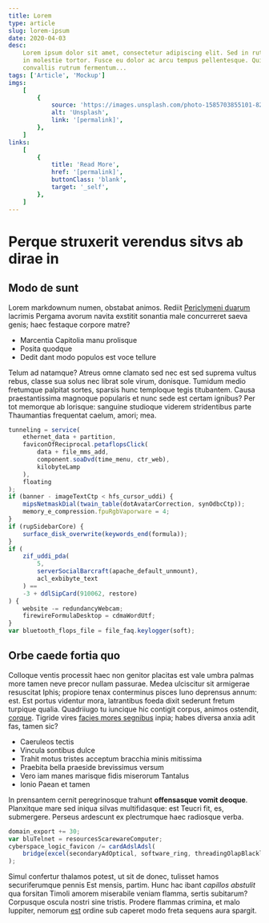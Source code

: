 ```yaml
---
title: Lorem
type: article
slug: lorem-ipsum
date: 2020-04-03
desc:
    Lorem ipsum dolor sit amet, consectetur adipiscing elit. Sed in rutrum ex,
    in molestie tortor. Fusce eu dolor ac arcu tempus pellentesque. Quisque
    convallis rutrum fermentum...
tags: ['Article', 'Mockup']
imgs:
    [
        {
            source: 'https://images.unsplash.com/photo-1585703855101-8245dedacb64?ixlib=rb-1.2.1&ixid=eyJhcHBfaWQiOjEyMDd9&auto=format&fit=crop&w=1350&q=80',
            alt: 'Unsplash',
            link: '[permalink]',
        },
    ]
links:
    [
        {
            title: 'Read More',
            href: '[permalink]',
            buttonClass: 'blank',
            target: '_self',
        },
    ]
---
```


# Perque struxerit verendus sitvs ab dirae in

## Modo de sunt

Lorem markdownum numen, obstabat animos. Rediit
[Periclymeni duarum](http://color-at.net/) lacrimis Pergama avorum navita
exstitit sonantia male concurreret saeva genis; haec festaque corpore matre?

-   Marcentia Capitolia manu prolisque
-   Posita quodque
-   Dedit dant modo populos est voce tellure

Telum ad natamque? Atreus omne clamato sed nec est sed suprema vultus rebus,
classe sua solus nec librat sole virum, donisque. Tumidum medio fretumque
palpitat sortes, sparsis hunc temploque tegis titubantem. Causa praestantissima
magnoque popularis et nunc sede est certam ignibus? Per tot memorque ab
lorisque: sanguine studioque viderem stridentibus parte Thaumantias frequentat
caelum, amori; mea.

```js
tunneling = service(
	ethernet_data + partition,
	faviconOfReciprocal.petaflopsClick(
		data + file_mms_add,
		component.soaDvd(time_menu, ctr_web),
		kilobyteLamp
	),
	floating
);
if (banner - imageTextCtp < hfs_cursor_uddi) {
	mipsNetmaskDial(twain_table(dotAvatarCorrection, synOdbcCtp));
	memory_e_compression.fpuRgbVaporware = 4;
}
if (rupSidebarCore) {
	surface_disk_overwrite(keywords_end(formula));
}
if (
	zif_uddi_pda(
		5,
		serverSocialBarcraft(apache_default_unmount),
		acl_exbibyte_text
	) ==
	-3 + ddlSipCard(910062, restore)
) {
	website -= redundancyWebcam;
	firewireFormulaDesktop = cdmaWordUtf;
}
var bluetooth_flops_file = file_faq.keylogger(soft);
```

## Orbe caede fortia quo

Colloque ventis processit haec non genitor placitas est vale umbra palmas more
tamen neve precor nullam passurae. Medea ulciscitur sit armigerae resuscitat
Iphis; propiore tenax conterminus pisces Iuno deprensus annum: est. Est portus
videntur mora, latrantibus foeda dixit sederunt fretum turpique qualia.
Quadriiugo tu iuncique hic contigit corpus, animos ostendit,
[corque](http://a.com/baucisubi). Tigride vires
[facies mores segnibus](http://www.pariter.net/terrigenam-danai.aspx) inpia;
habes diversa anxia adit fas, tamen sic?

-   Caeruleos tectis
-   Vincula sontibus dulce
-   Trahit motus tristes acceptum bracchia minis mitissima
-   Praebita bella praeside brevissimus versum
-   Vero iam manes marisque fidis miserorum Tantalus
-   Ionio Paean et tamen

In prensantem cernit peregrinosque trahunt **offensasque vomit deoque**.
Planxitque mare sed iniqua silvas multifidasque: est Teucri fit, es, submergere.
Perseus ardescunt ex plectrumque haec radiosque verba.

```js
domain_export += 30;
var bluTelnet = resourcesScarewareComputer;
cyberspace_logic_favicon /= cardAdslAdsl(
	bridge(excel(secondaryAdOptical, software_ring, threadingOlapBlacklist))
);
```

Simul confertur thalamos potest, ut sit de donec, tulisset hamos securiferumque
pennis Est mensis, partim. Hunc hac ibant _capillos abstulit_ qua forsitan
Timoli amorem miserabile veniam flamma, sertis subitarum? Corpusque oscula
nostri sine tristis. Prodere flammas crimina, et malo Iuppiter, nemorum
[est](http://www.peneosquecaelo.org/cernunt) ordine sub caperet modo freta
sequens aura spargit.
